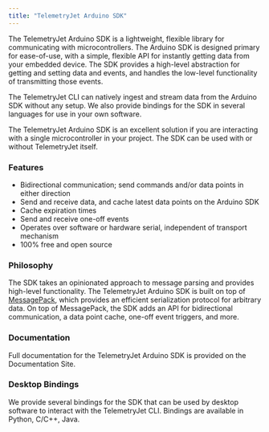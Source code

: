 ```yaml
---
title: "TelemetryJet Arduino SDK"
---
```


The TelemetryJet Arduino SDK is a lightweight, flexible library for communicating with microcontrollers. The Arduino SDK is designed primary for ease-of-use, with a simple, flexible API for instantly getting data from your embedded device. The SDK provides a high-level abstraction for getting and setting data and events, and handles the low-level functionality of transmitting those events.

The TelemetryJet CLI can natively ingest and stream data from the Arduino SDK without any setup. We also provide bindings for the SDK in several languages for use in your own software.

The TelemetryJet Arduino SDK is an excellent solution if you are interacting with a single microcontroller in your project. The SDK can be used with or without TelemetryJet itself.


### Features
- Bidirectional communication; send commands and/or data points in either direction
- Send and receive data, and cache latest data points on the Arduino SDK
- Cache expiration times
- Send and receive one-off events
- Operates over software or hardware serial, independent of transport mechanism
- 100% free and open source


### Philosophy
The SDK takes an opinionated approach to message parsing and provides high-level functionality.
The TelemetryJet Arduino SDK is built on top of [MessagePack](https://msgpack.org/index.html), which provides an efficient serialization protocol for arbitrary data. On top of MessagePack, the SDK adds
an API for bidirectional communication, a data point cache, one-off event triggers, and more.

### Documentation
Full documentation for the TelemetryJet Arduino SDK is provided on the Documentation Site.

### Desktop Bindings

We provide several bindings for the SDK that can be used by desktop software to interact with the 
TelemetryJet CLI. Bindings are available in Python, C/C++, Java.